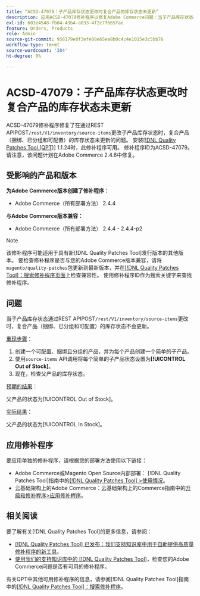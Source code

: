 ```yaml
---
title: “ACSD-47079：子产品库存状态更改时复合产品的库存状态未更新”
description: 应用ACSD-47079修补程序以修复Adobe Commerce问题：当子产品库存状态通过REST APIPOST/rest/V1/inventory/source-items发生更改时，复合产品（捆绑、分组和可配置）库存状态不会更新。
exl-id: 603e4548-fb04-43b4-a033-4f2c7f665fae
feature: Orders, Products
role: Admin
source-git-commit: 958179e0f3efe08e65ea8b0c4c4e1015e3c5bb76
workflow-type: tm+mt
source-wordcount: '384'
ht-degree: 0%

---
```


# ACSD-47079：子产品库存状态更改时复合产品的库存状态未更新

ACSD-47079修补程序修复了在通过REST APIPOST`/rest/V1/inventory/source-items`更改子产品库存状态时，复合产品（捆绑、已分组和可配置）的库存状态未更新的问题。 安装[[!DNL Quality Patches Tool (QPT)]](/help/announcements/adobe-commerce-announcements/magento-quality-patches-released-new-tool-to-self-serve-quality-patches.md) 1.1.24时，此修补程序可用。 修补程序ID为ACSD-47079。 请注意，该问题计划在Adobe Commerce 2.4.6中修复。

## 受影响的产品和版本

**为Adobe Commerce版本创建了修补程序：**

* Adobe Commerce（所有部署方法） 2.4.4

**与Adobe Commerce版本兼容：**

* Adobe Commerce（所有部署方法） 2.4.4 - 2.4.4-p2

>[!NOTE]
>
>该修补程序可能适用于具有新[!DNL Quality Patches Tool]发行版本的其他版本。 要检查修补程序是否与您的Adobe Commerce版本兼容，请将`magento/quality-patches`包更新到最新版本，并在[[!DNL Quality Patches Tool]：搜索修补程序页面](https://experienceleague.adobe.com/tools/commerce-quality-patches/index.html)上检查兼容性。 使用修补程序ID作为搜索关键字来查找修补程序。

## 问题

当子产品库存状态通过REST APIPOST`/rest/V1/inventory/source-items`更改时，复合产品（捆绑、已分组和可配置）的库存状态不会更新。

<u>重现步骤</u>：

1. 创建一个可配置、捆绑且分组的产品，并为每个产品创建一个简单的子产品。
1. 使用`source-items` API调用将每个简单的子产品状态设置为&#x200B;**[!UICONTROL Out of Stock]**。
1. 现在，检查父产品的库存状态。

<u>预期的结果</u>：

父产品的状态为[!UICONTROL Out of Stock]。

<u>实际结果</u>：

父产品的状态为[!UICONTROL In Stock]。

## 应用修补程序

要应用单独的修补程序，请根据您的部署方法使用以下链接：

* Adobe Commerce或Magento Open Source内部部署： [!DNL Quality Patches Tool]指南中的[[!DNL Quality Patches Tool] >使用情况](https://experienceleague.adobe.com/docs/commerce-operations/tools/quality-patches-tool/usage.html)。
* 云基础架构上的Adobe Commerce：云基础架构上的Commerce指南中的[升级和修补程序>应用修补程序](https://experienceleague.adobe.com/docs/commerce-cloud-service/user-guide/develop/upgrade/apply-patches.html)。

## 相关阅读

要了解有关[!DNL Quality Patches Tool]的更多信息，请参阅：

* [[!DNL Quality Patches Tool] 已发布：我们支持知识库中用于自助提供高质量修补程序的新工具](/help/announcements/adobe-commerce-announcements/magento-quality-patches-released-new-tool-to-self-serve-quality-patches.md)。
* [使用我们的支持知识库中的 [!DNL Quality Patches Tool]](/help/support-tools/patches-available-in-qpt-tool/check-patch-for-magento-issue-with-magento-quality-patches.md)，检查您的Adobe Commerce问题是否有可用的修补程序。

有关QPT中其他可用修补程序的信息，请参阅[!DNL Quality Patches Tool]指南中的[[!DNL Quality Patches Tool]：搜索修补程序](https://experienceleague.adobe.com/tools/commerce-quality-patches/index.html)。
